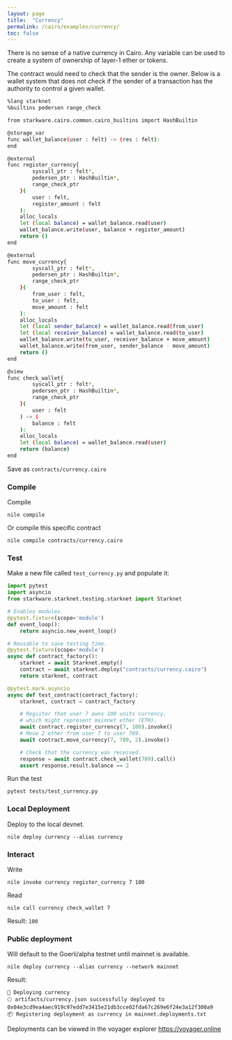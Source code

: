```yaml
---
layout: page
title:  "Currency"
permalink: /cairo/examples/currency/
toc: false
---
```


There is no sense of a native currency in Cairo. Any variable can be used
to create a system of ownership of layer-1 ether or tokens.

The contract would need to check that the sender is the owner. Below is a
wallet system that does not check if the sender of a transaction has the
authority to control a given wallet.

```sh
%lang starknet
%builtins pedersen range_check

from starkware.cairo.common.cairo_builtins import HashBuiltin

@storage_var
func wallet_balance(user : felt) -> (res : felt):
end

@external
func register_currency{
        syscall_ptr : felt*,
        pedersen_ptr : HashBuiltin*,
        range_check_ptr
    }(
        user : felt,
        register_amount : felt
    ):
    alloc_locals
    let (local balance) = wallet_balance.read(user)
    wallet_balance.write(user, balance + register_amount)
    return ()
end

@external
func move_currency{
        syscall_ptr : felt*,
        pedersen_ptr : HashBuiltin*,
        range_check_ptr
    }(
        from_user : felt,
        to_user : felt,
        move_amount : felt
    ):
    alloc_locals
    let (local sender_balance) = wallet_balance.read(from_user)
    let (local receiver_balance) = wallet_balance.read(to_user)
    wallet_balance.write(to_user, receiver_balance + move_amount)
    wallet_balance.write(from_user, sender_balance - move_amount)
    return ()
end

@view
func check_wallet{
        syscall_ptr : felt*,
        pedersen_ptr : HashBuiltin*,
        range_check_ptr
    }(
        user : felt
    ) -> (
        balance : felt
    ):
    alloc_locals
    let (local balance) = wallet_balance.read(user)
    return (balance)
end
```
Save as `contracts/currency.cairo`

### Compile

Compile
```
nile compile
```
Or compile this specific contract
```
nile compile contracts/currency.cairo
```

### Test

Make a new file called `test_currency.py` and populate it:

```py
import pytest
import asyncio
from starkware.starknet.testing.starknet import Starknet

# Enables modules.
@pytest.fixture(scope='module')
def event_loop():
    return asyncio.new_event_loop()

# Reusable to save testing time.
@pytest.fixture(scope='module')
async def contract_factory():
    starknet = await Starknet.empty()
    contract = await starknet.deploy("contracts/currency.cairo")
    return starknet, contract

@pytest.mark.asyncio
async def test_contract(contract_factory):
    starknet, contract = contract_factory

    # Register that user 7 owns 100 units currency,
    # which might represent mainnet ether (ETH).
    await contract.register_currency(7, 100).invoke()
    # Move 2 ether from user 7 to user 789.
    await contract.move_currency(7, 789, 2).invoke()

    # Check that the currency was received.
    response = await contract.check_wallet(789).call()
    assert response.result.balance == 2
```
Run the test
```
pytest tests/test_currency.py
```

### Local Deployment

Deploy to the local devnet.
```
nile deploy currency --alias currency
```

### Interact

Write
```
nile invoke currency register_currency 7 100
```
Read
```
nile call currency check_wallet 7
```
Result: `100`

### Public deployment

Will default to the Goerli/alpha testnet until mainnet is available.
```
nile deploy currency --alias currency --network mainnet
```
Result:
```
🚀 Deploying currency
🌕 artifacts/currency.json successfully deployed to 0x04e3cd9ea4aec919c97edd7e3415e21db3cce02fda67c269e6f24e3a12f300a9
📦 Registering deployment as currency in mainnet.deployments.txt
```

Deployments can be viewed in the voyager explorer
https://voyager.online

